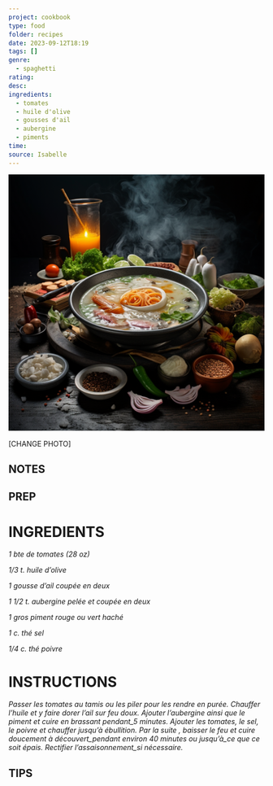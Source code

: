 ```yaml
---
project: cookbook
type: food
folder: recipes
date: 2023-09-12T18:19
tags: []
genre:
  - spaghetti
rating: 
desc: 
ingredients:
  - tomates
  - huile d'olive
  - gousses d'ail
  - aubergine
  - piments
time: 
source: Isabelle
---
```


![IMAGE](_default.png)


[CHANGE PHOTO]


## NOTES




## PREP


# INGREDIENTS

_1 bte de tomates (28 oz)_

_1/3_ _t. huile d’olive_

_1 gousse d’ail coupée en deux_

_1_ _1/2_ _t. aubergine pelée et coupée en deux_

_1 gros piment rouge ou vert haché_

_1 c. thé sel_

_1/4_ _c. thé poivre_



# INSTRUCTIONS

_Passer les tomates au tamis ou les piler pour_
_les rendre en purée. Chauffer l’huile et y faire_
_dorer l’ail sur feu doux. Ajouter l’aubergine_
_ainsi que le piment et cuire en brassant_
_pendant_5 minutes. Ajouter les tomates, le sel,_
_le poivre et chauffer jusqu’à ébullition. Par_
_la suite , baisser le feu et cuire doucement_
_à découvert_pendant environ 40 minutes ou_
_jusqu’à_ce que ce soit épais. Rectifier 
l’assaisonnement_si nécessaire._



## TIPS



